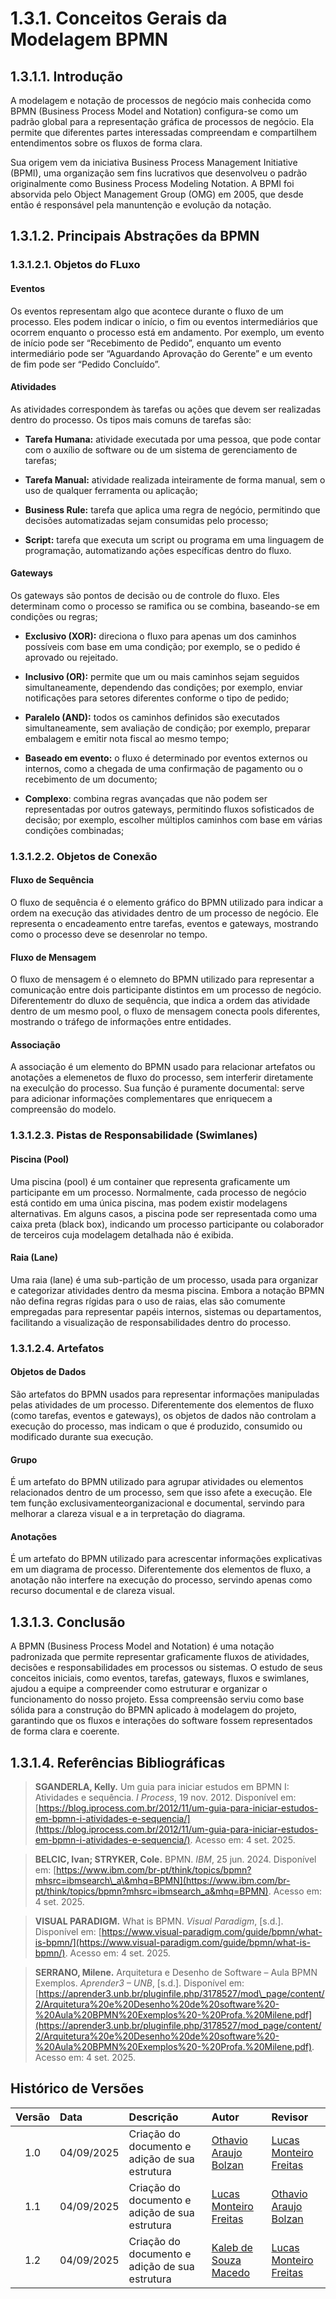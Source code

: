 # 1.3.1. Conceitos Gerais da Modelagem BPMN


## 1.3.1.1. Introdução

A modelagem e notação de processos de negócio mais conhecida como BPMN (Business Process Model and Notation) configura-se como um padrão global para a representação gráfica de processos de negócio. Ela permite que diferentes partes interessadas compreendam e compartilhem entendimentos sobre os  fluxos de forma clara.

Sua origem vem da iniciativa Business Process Management Initiative (BPMI), uma organização sem fins lucrativos que desenvolveu o padrão originalmente como Business Process Modeling Notation. A BPMI foi absorvida pelo Object Management Group (OMG) em 2005, que desde então é responsável pela manuntenção e evolução da notação.

## 1.3.1.2. Principais Abstrações da BPMN
### 1.3.1.2.1. Objetos do FLuxo

#### Eventos

Os eventos representam algo que acontece durante o fluxo de um processo. Eles podem indicar o início, o fim ou eventos intermediários que ocorrem enquanto o processo está em andamento. Por exemplo, um evento de início pode ser “Recebimento de Pedido”, enquanto um evento intermediário pode ser “Aguardando Aprovação do Gerente” e um evento de fim pode ser “Pedido Concluído”.

#### Atividades

As atividades correspondem às tarefas ou ações que devem ser realizadas dentro do processo. Os tipos mais comuns de tarefas são:

- **Tarefa Humana:** atividade executada por uma pessoa, que pode contar com o auxílio de software ou de um sistema de gerenciamento de tarefas;

- **Tarefa Manual:** atividade realizada inteiramente de forma manual, sem o uso de qualquer ferramenta ou aplicação;

- **Business Rule:** tarefa que aplica uma regra de negócio, permitindo que decisões automatizadas sejam consumidas pelo processo;

- **Script:** tarefa que executa um script ou programa em uma linguagem de programação, automatizando ações específicas dentro do fluxo.

#### Gateways

Os gateways são pontos de decisão ou de controle do fluxo. Eles determinam como o processo se ramifica ou se combina, baseando-se em condições ou regras;

- **Exclusivo (XOR):** direciona o fluxo para apenas um dos caminhos possíveis com base em uma condição; por exemplo, se o pedido é aprovado ou rejeitado.

- **Inclusivo (OR):** permite que um ou mais caminhos sejam seguidos simultaneamente, dependendo das condições; por exemplo, enviar notificações para setores diferentes conforme o tipo de pedido;

- **Paralelo (AND):** todos os caminhos definidos são executados simultaneamente, sem avaliação de condição; por exemplo, preparar embalagem e emitir nota fiscal ao mesmo tempo;

- **Baseado em evento:** o fluxo é determinado por eventos externos ou internos, como a chegada de uma confirmação de pagamento ou o recebimento de um documento;

- **Complexo**: combina regras avançadas que não podem ser representadas por outros gateways, permitindo fluxos sofisticados de decisão; por exemplo, escolher múltiplos caminhos com base em várias condições combinadas;

### 1.3.1.2.2. Objetos de Conexão

#### Fluxo de Sequência

O fluxo de sequência é o elemento gráfico do BPMN utilizado para indicar a ordem na execução das atividades dentro de um processo de negócio. Ele representa o encadeamento entre tarefas, eventos e gateways, mostrando como o processo deve se desenrolar no tempo.

#### Fluxo de Mensagem

O fluxo de mensagem é o elemneto do BPMN utilizado para representar a comunicação entre dois participante distintos em um processo de negócio. Diferentementr do dluxo de sequência, que indica a ordem das atividade dentro de um mesmo pool, o fluxo de mensagem  conecta pools diferentes, mostrando o tráfego de informações entre entidades.

#### Associação

A associação é um elemento do BPMN usado para relacionar artefatos ou anotações a elemenetos de fluxo do processo, sem interferir diretamente na execulção do processo. Sua função é puramente documental: serve para adicionar informações complementares que enriquecem a compreensão do modelo.

### 1.3.1.2.3. Pistas de Responsabilidade (Swimlanes)

#### Piscina (Pool)

Uma piscina (pool) é um container que representa graficamente um participante em um processo. Normalmente, cada processo de negócio está contido em uma única piscina, mas podem existir modelagens alternativas. Em alguns casos, a piscina pode ser representada como uma caixa preta (black box), indicando um processo participante ou colaborador de terceiros cuja modelagem detalhada não é exibida.

#### Raia (Lane)

Uma raia (lane) é uma sub-partição de um processo, usada para organizar e categorizar atividades dentro da mesma piscina. Embora a notação BPMN não defina regras rígidas para o uso de raias, elas são comumente empregadas para representar papéis internos, sistemas ou departamentos, facilitando a visualização de responsabilidades dentro do processo.

### 1.3.1.2.4. Artefatos

#### Objetos de Dados

São artefatos do BPMN usados para representar informações manipuladas pelas atividades de um processo. Diferentemente dos elementos de fluxo (como tarefas, eventos e gateways), os objetos de dados não controlam a execução do processo, mas indicam o que é produzido, consumido ou modificado durante sua execução.

#### Grupo

É um artefato do BPMN utilizado para agrupar atividades ou elementos relacionados dentro de um processo, sem que isso afete a execução. Ele tem função exclusivamenteorganizacional e documental, servindo para melhorar a clareza visual e a in terpretação do diagrama.

#### Anotações

É um artefato do BPMN utilizado para acrescentar informações explicativas em um diagrama de processo. Diferentemente dos elementos de fluxo, a anotação não interfere na execução do processo, servindo apenas como recurso documental e de clareza visual.

## 1.3.1.3. Conclusão

A BPMN (Business Process Model and Notation) é uma notação padronizada que permite representar graficamente fluxos de atividades, decisões e responsabilidades em processos ou sistemas. O estudo de seus conceitos iniciais, como eventos, tarefas, gateways, fluxos e swimlanes, ajudou a equipe a compreender como estruturar e organizar o funcionamento do nosso projeto. Essa compreensão serviu como base sólida para a construção do BPMN aplicado à modelagem do projeto, garantindo que os fluxos e interações do software fossem representados de forma clara e coerente.

## 1.3.1.4. Referências Bibliográficas


> **SGANDERLA, Kelly.** Um guia para iniciar estudos em BPMN I: Atividades e sequência. *I Process*, 19 nov. 2012. Disponível em: [https://blog.iprocess.com.br/2012/11/um-guia-para-iniciar-estudos-em-bpmn-i-atividades-e-sequencia/](https://blog.iprocess.com.br/2012/11/um-guia-para-iniciar-estudos-em-bpmn-i-atividades-e-sequencia/). Acesso em: 4 set. 2025.

> **BELCIC, Ivan; STRYKER, Cole.** BPMN. *IBM*, 25 jun. 2024. Disponível em: [https://www.ibm.com/br-pt/think/topics/bpmn?mhsrc=ibmsearch\_a\&mhq=BPMN](https://www.ibm.com/br-pt/think/topics/bpmn?mhsrc=ibmsearch_a&mhq=BPMN). Acesso em: 4 set. 2025.

> **VISUAL PARADIGM.** What is BPMN. *Visual Paradigm*, \[s.d.]. Disponível em: [https://www.visual-paradigm.com/guide/bpmn/what-is-bpmn/](https://www.visual-paradigm.com/guide/bpmn/what-is-bpmn/). Acesso em: 4 set. 2025.

> **SERRANO, Milene.** Arquitetura e Desenho de Software – Aula BPMN Exemplos. *Aprender3 – UNB*, \[s.d.]. Disponível em: [https://aprender3.unb.br/pluginfile.php/3178527/mod\_page/content/2/Arquitetura%20e%20Desenho%20de%20software%20-%20Aula%20BPMN%20Exemplos%20-%20Profa.%20Milene.pdf](https://aprender3.unb.br/pluginfile.php/3178527/mod_page/content/2/Arquitetura%20e%20Desenho%20de%20software%20-%20Aula%20BPMN%20Exemplos%20-%20Profa.%20Milene.pdf). Acesso em: 4 set. 2025.

## Histórico de Versões

| Versão | Data       | Descrição                   | Autor                      | Revisor |
| :----: | :--------- | :-------------------------- | :------------------------- | :------ |
|  1.0   | 04/09/2025 | Criação do documento e adição de sua estrutura |  [Othavio Araujo Bolzan](https://github.com/BolzanMGB)   |      [Lucas Monteiro Freitas](https://github.com/LucasMF1)   |
|  1.1   | 04/09/2025 | Criação do documento e adição de sua estrutura |  [Lucas Monteiro Freitas](https://github.com/LucasMF1)   |     [Othavio Araujo Bolzan](https://github.com/BolzanMGB)    |
|  1.2   | 04/09/2025 | Criação do documento e adição de sua estrutura |  [Kaleb de Souza Macedo](https://github.com/kalebmacedo)   |     [Lucas Monteiro Freitas](https://github.com/LucasMF1)    |